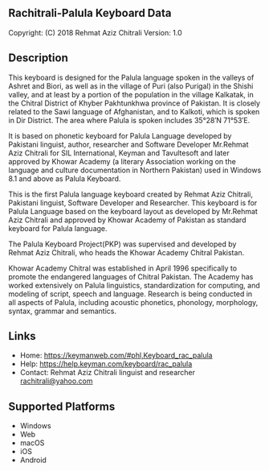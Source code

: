 Rachitrali-Palula Keyboard Data
-------------------------------

Copyright:      (C) 2018 Rehmat Aziz Chitrali
Version:        1.0

Description
-----------

This keyboard is designed for the Palula language spoken in the valleys of Ashret and Biori, as well as in the village of Puri (also Purigal) in the Shishi valley, and at least by a portion of the population in the village Kalkatak, in the Chitral District of Khyber Pakhtunkhwa province of Pakistan. It is closely related to the Sawi language of Afghanistan, and to Kalkoti, which is spoken in Dir District. The area where Palula is spoken includes 35°28′N 71°53′E. 

It is based on phonetic keyboard for Palula Language 
developed by Pakistani linguist, author, researcher and Software Developer Mr.Rehmat Aziz Chitrali for 
SIL International, Keyman and Tavultesoft and later approved by Khowar Academy (a literary Association working on the 
language and culture documentation in Northern Pakistan) used in Windows 8.1 and above as Palula Keyboard.

This is the first Palula language keyboard created by Rehmat Aziz Chitrali, Pakistani linguist, 
Software Developer and Researcher. This keyboard is for Palula Language based on the keyboard layout 
as developed by Mr.Rehmat Aziz Chitrali and approved by Khowar Academy of Pakistan as standard keyboard 
for Palula language.

The Palula Keyboard Project(PKP) was supervised and developed by Rehmat Aziz Chitrali, who heads the 
Khowar Academy Chitral Pakistan. 

Khowar Academy Chitral was established in April 1996 specifically to promote the endangered languages 
of Chitral Pakistan. The Academy has worked extensively on Palula linguistics, standardization for 
computing, and modeling of script, speech and language. Research is being conducted in all aspects of 
Palula, including acoustic phonetics, phonology, morphology, syntax, grammar and semantics.

Links
-----

 * Home:    https://keymanweb.com/#phl,Keyboard_rac_palula
 * Help:    https://help.keyman.com/keyboard/rac_palula
 * Contact: Rehmat Aziz Chitrali linguist and researcher <rachitrali@yahoo.com>

Supported Platforms
-------------------
 * Windows
 * Web
 * macOS
 * iOS
 * Android
